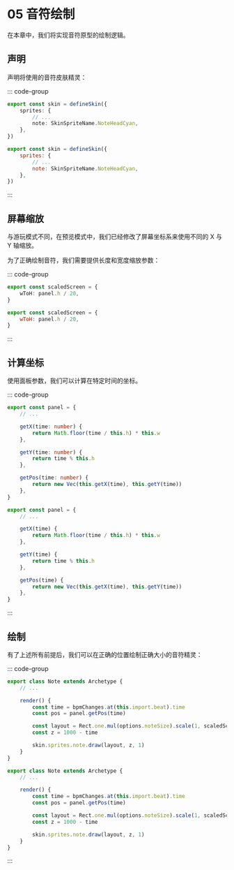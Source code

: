 # 05 音符绘制

在本章中，我们将实现音符原型的绘制逻辑。

## 声明

声明将使用的音符皮肤精灵：

::: code-group

```TypeScript
export const skin = defineSkin({
    sprites: {
        // ...
        note: SkinSpriteName.NoteHeadCyan,
    },
})
```

```JavaScript
export const skin = defineSkin({
    sprites: {
        // ...
        note: SkinSpriteName.NoteHeadCyan,
    },
})
```

:::

## 屏幕缩放

与游玩模式不同，在预览模式中，我们已经修改了屏幕坐标系来使用不同的 X 与 Y 轴缩放。

为了正确绘制音符，我们需要提供长度和宽度缩放参数：

::: code-group

```TypeScript
export const scaledScreen = {
    wToH: panel.h / 20,
}
```

```JavaScript
export const scaledScreen = {
    wToH: panel.h / 20,
}
```

:::

## 计算坐标

使用面板参数，我们可以计算在特定时间的坐标。

::: code-group

```TypeScript
export const panel = {
    // ...

    getX(time: number) {
        return Math.floor(time / this.h) * this.w
    },

    getY(time: number) {
        return time % this.h
    },

    getPos(time: number) {
        return new Vec(this.getX(time), this.getY(time))
    },
}
```

```JavaScript
export const panel = {
    // ...

    getX(time) {
        return Math.floor(time / this.h) * this.w
    },

    getY(time) {
        return time % this.h
    },

    getPos(time) {
        return new Vec(this.getX(time), this.getY(time))
    },
}
```

:::

## 绘制

有了上述所有前提后，我们可以在正确的位置绘制正确大小的音符精灵：

::: code-group

```TypeScript
export class Note extends Archetype {
    // ...

    render() {
        const time = bpmChanges.at(this.import.beat).time
        const pos = panel.getPos(time)

        const layout = Rect.one.mul(options.noteSize).scale(1, scaledScreen.wToH).add(pos)
        const z = 1000 - time

        skin.sprites.note.draw(layout, z, 1)
    }
}
```

```JavaScript
export class Note extends Archetype {
    // ...

    render() {
        const time = bpmChanges.at(this.import.beat).time
        const pos = panel.getPos(time)

        const layout = Rect.one.mul(options.noteSize).scale(1, scaledScreen.wToH).add(pos)
        const z = 1000 - time

        skin.sprites.note.draw(layout, z, 1)
    }
}
```

:::
